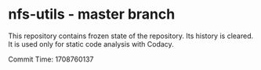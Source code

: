 # nfs-utils - master branch

This repository contains frozen state of the repository.
Its history is cleared. It is used only for static code
analysis with Codacy.

Commit Time: 1708760137